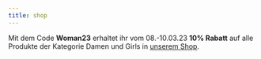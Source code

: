 ```yaml
---
title: shop
---
```

Mit dem Code <b>Woman23</b> erhaltet ihr vom 08.-10.03.23 <b>10% Rabatt</b> auf alle Produkte der Kategorie Damen und Girls in <a href="https://vcmuellheim.fan12.de/kategorien/damen/" target="_blank">unserem Shop</a>.
